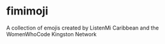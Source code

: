 # fimimoji
A collection of emojis created by ListenMi Caribbean and the WomenWhoCode Kingston Network
